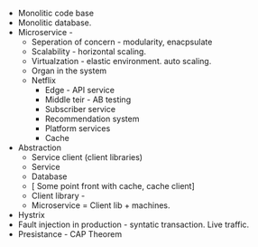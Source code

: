 - Monolitic code base
- Monolitic database.
- Microservice - 
  - Seperation of concern - modularity, enacpsulate
  - Scalability - horizontal scaling.
  - Virtualzation - elastic environment. auto scaling.
  - Organ in the system
  - Netflix
    - Edge - API service
    - Middle teir - AB testing
    - Subscriber service
    - Recommendation system
    - Platform services
    - Cache
- Abstraction
  - Service client (client libraries)
  - Service
  - Database
  - [ Some point front with cache, cache client]
  - Client library -
  - Microservice = Client lib + machines.
- Hystrix
- Fault injection in production - syntatic transaction. Live traffic.
- Presistance - CAP Theorem 